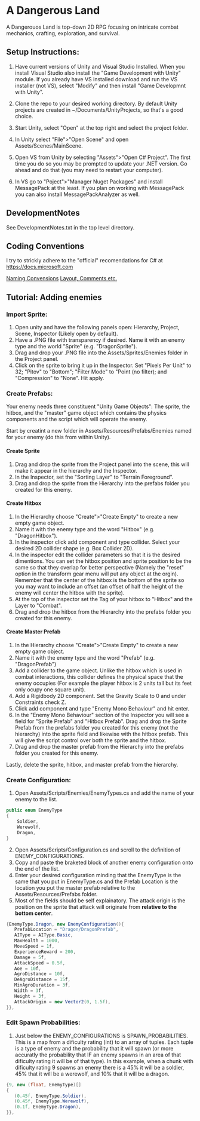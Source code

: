 # A Dangerous Land

A Dangerouos Land is top-down 2D RPG focusing on intricate combat mechanics,
crafting, exploration, and survival.

## Setup Instructions:

1) Have current versions of Unity and Visual Studio Installed. When you install
   Visual Studio also install the "Game Development with Unity" module. If you
   already have VS installed download and run the VS installer (not VS), select
   "Modify" and then install "Game Developmnt with Unity".

2) Clone the repo to your desired working directory. By default Unity projects
   are created in ~/Documents/UnityProjects, so that's a good choice.

3) Start Unity, select "Open" at the top right and select the project folder.

4) In Unity select "File">"Open Scene" and open Assets/Scenes/MainScene.

5) Open VS from Unity by selecting "Assets">"Open C# Project". The first time
   you do so you may be prompted to update your .NET version. Go ahead and do
   that (you may need to restart your computer).

6) In VS go to "Poject">"Manager Nuget Packages" and install MessagePack at the
least. If you plan on working with MessagePack you can also install
MessagePackAnalyzer as well.

## DevelopmentNotes

See DevelopmentNotes.txt in the top level directory. 

## Coding Conventions

I try to strickly adhere to the "official" recomendations for C# at https://docs.microsoft.com

[Naming Convensions](https://docs.microsoft.com/en-us/dotnet/standard/design-guidelines/naming-guidelines)
[Layout, Comments etc.](https://docs.microsoft.com/en-us/dotnet/csharp/programming-guide/inside-a-program/coding-conventions)

## Tutorial: Adding enemies

### Import Sprite:

1) Open unity and have the following panels open: Hierarchy, Project, Scene, Inspector (Likely open by default).
2) Have a .PNG file with transparency if desired. Name it with an enemy type and the world "Sprite" (e.g. "DragonSprite").
2) Drag and drop your .PNG file into the Assets/Sprites/Enemies folder in the Project panel.
3) Click on the sprite to bring it up in the Inspector. Set "Pixels Per Unit" to 32; "Pitov" to "Bottom"; "Filter Mode" to "Point (no filter); and "Compression" to "None". Hit apply.

### Create Prefabs:

Your enemy needs three constituent "Unity Game Objects": The sprite, the hitbox, and the "master" game object which contains the physics components and the script which will operate the enemy.

Start by creatint a new folder in Assets/Resources/Prefabs/Enemies named for your enemy (do this from within Unity).

#### Create Sprite
1) Drag and drop the sprite from the Project panel into the scene, this will make it appear in the hierarchy and the Inspector.
2) In the Inspector, set the "Sorting Layer" to "Terrain Foreground".
3) Drag and drop the sprite from the Hierarchy into the prefabs folder you created for this enemy.

#### Create Hitbox
1) In the Hierarchy choose "Create">"Create Empty" to create a new empty game object.
2) Name it with the enemy type and the word "Hitbox" (e.g. "DragonHitbox").
3) In the inspector click add component and type collider. Select your desired 2D collider shape (e.g. Box Collider 2D).
4) In the inspector edit the collider parameters so that it is the desired dimentions. You can set the hitbox position and sprite position to be the same so that they overlap for better perspective (Namely the "reset" option in the transform gear menu will put any object at the orgin). Remember that the center of the hitbox is the bottom of the sprite so you may want to include an offset (an offset of half the height of the enemy will center the hitbox with the sprite).
5) At the top of the inspector set the Tag of your hitbox to "Hitbox" and the Layer to "Combat".
5) Drag and drop the hitbox from the Hierarchy into the prefabs folder you created for this enemy.

#### Create Master Prefab
1) In the Hierarchy choose "Create">"Create Empty" to create a new empty game object.
2) Name it with the enemy type and the word "Prefab" (e.g. "DragonPrefab")
3) Add a collider to the game object. Unlike the hitbox which is used in combat interactions, this collider defines the physical space that the enemy occupies (For example the player hitbox is 2 units tall but its feet only ocupy one square unit).
4) Add a Rigidbody 2D component. Set the Gravity Scale to 0 and under Constraints check Z.
5) Click add component and type "Enemy Mono Behaviour" and hit enter.
6) In the "Enemy Mono Behaviour" section of the Inspector you will see a field for "Sprite Prefab" and "Hitbox Prefab". Drag and drop the Sprite Prefab from the prefabs folder you created for this enemy (not the hierarchy) into the sprite field and likewise with the hitbox prefab. This will give the script control over both the sprite and the hitbox.
7) Drag and drop the master prefab from the Hierarchy into the prefabs folder you created for this enemy.

Lastly, delete the sprite, hitbox, and master prefab from the hierarchy.

### Create Configuration:

1) Open Assets/Scripts/Enemies/EnemyTypes.cs and add the name of your enemy to the list.
```cs
public enum EnemyType
{
    Soldier,
    Werewolf,
    Dragon,
}
```
2) Open Assets/Scripts/Configuration.cs and scroll to the definition of ENEMY_CONFIGURATIONS.
3) Copy and paste the braketed block of another enemy configuration onto the end of the list.
4) Enter your desired configuration minding that the EnemyType is the same that you put in EnemyType.cs and the Prefab Location is the location you put the master prefab relative to the Assets/Resources/Prefabs folder.
5) Most of the fields should be self explainatory. The attack origin is the position on the sprite that attack will originate from **relative to the bottom center**.

```cs
{EnemyType.Dragon, new EnemyConfiguration(){
   PrefabLocation = "Dragon/DragonPrefab",
   AIType = AIType.Basic,
   MaxHealth = 1000,
   MoveSpeed = 1f,
   ExperienceReward = 200,
   Damage = 5f,
   AttackSpeed = 0.5f,
   Aoe = 10f,
   AgroDistance = 10f,
   DeAgroDistance = 15f,
   MinAgroDuration = 3f,
   Width = 3f,
   Height = 3f,
   AttackOrigin = new Vector2(0, 1.5f),
}},
```

### Edit Spawn Probabilities:

1) Just below the ENEMY_CONFIGURATIONS is SPAWN_PROBABILITIES. This is a map from a dificulty rating (int) to an array of tuples. Each tuple is a type of enemy and the probability that it will spawn (or more accuratly the probability that IF an enemy spawns in an area of that dificulty rating it will be of that type). In this example, when a chunk with dificulty rating 9 spawns an enemy there is a 45% it will be a soldier, 45% that it will be a werewolf, and 10% that it will be a dragon.

```cs
{9, new (float, EnemyType)[]
{
   (0.45f, EnemyType.Soldier),
   (0.45f, EnemyType.Werewolf),
   (0.1f, EnemyType.Dragon),
}},
```
